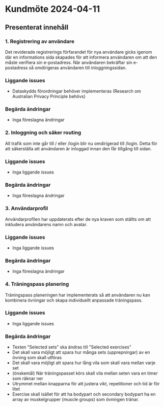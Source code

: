 # Kundmöte 2024-04-11

## Presenterat innehåll

### 1. Registrering av användare

Det reviderade registrerings förfarandet för nya användare gicks igenom där en informations sida skapades för att informera användaren om att den måste verifiera sin e-postadress. När användaren bekräftar sin e-postadress så omdirigeras användaren till inloggningssidan.

### Liggande issues

- Dataskydds förordningar behöver implementeras (Research om Australian Privacy Principle behövs)

### Begärda ändringar

- Inga föreslagna ändringar

### 2. Inloggning och säker routing

All trafik som inte går till / eller /login blir nu omdirigerad till /login. Detta för att säkerställa att användaren är inloggad innan den får tillgång till sidan.

### Liggande issues

- Inga liggande issues

### Begärda ändringar

- Inga föreslagna ändringar

### 3. Användarprofil

Användarprofilen har uppdaterats efter de nya kraven som ställts om att inkludera användarens namn och avatar.

### Liggande issues

- Inga liggande issues

### Begärda ändringar

- Inga föreslagna ändringar

### 4. Träningspass planering

Träningspass planeringen har implementerats så att användaren nu kan kombinera övningar och skapa individuellt anpassade träningspass.

### Liggande issues

- Inga liggande issues

### Begärda ändringar

- Texten "Selected sets" ska ändras till "Selected exercises"
- Det skall vara möjligt att spara hur många sets (upprepningar) av en övning som skall utföras
- Det skall vara möjligt att spara hur lång vila som skall vara mellan varje set
- (önskemål) När träningspasset körs skall vila mellan seten vara en timer som räknar ner
- Utrymmet mellan knapparna för att justera vikt, repetitioner och tid är för litet
- Exercise skall isället för att ha bodypart och secondary bodypart ha en array av muskelgrupper (muscle groups) som övningen tränar.